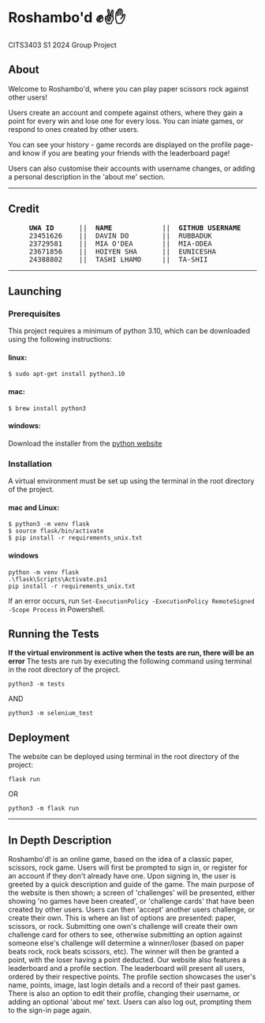 # Roshambo'd ✊✌️✋
CITS3403 S1 2024 Group Project

## About
Welcome to Roshambo'd, where you can play paper scissors rock against other users! 

Users create an account and compete against others, where they gain a point for every win and lose one for every loss. 
You can iniate games, or respond to ones created by other users.

You can see your history - game records are displayed on the profile page- and know if you are beating your friends with 
the leaderboard page! 

Users can also customise their accounts with username changes, or adding a personal description in the 'about me' section.

---
## Credit
<pre>
     <b>UWA ID</b>      ||  <b>NAME</b>            ||  <b>GITHUB USERNAME</b>  
     23451626    ||  DAVIN DO        ||  RUBBADUK
     23729581    ||  MIA O'DEA       ||  MIA-ODEA
     23671856    ||  HOIYEN SHA      ||  EUNICESHA
     24388802    ||  TASHI LHAMO     ||  TA-SHII
</pre>
---
## Launching
### Prerequisites
[//]: # (Should check what version of python is actually needed)
This project requires a minimum of python 3.10, which can be downloaded using the following instructions:
#### linux:
```
$ sudo apt-get install python3.10
```
#### mac:
```
$ brew install python3
```
#### windows:
Download the installer from the [python website](https://www.python.org/downloads/windows/)

### Installation
A virtual environment must be set up using the terminal in the root directory of the project.
#### mac and Linux:
```
$ python3 -m venv flask
$ source flask/bin/activate
$ pip install -r requirements_unix.txt
```
#### windows
```
python -m venv flask
.\flask\Scripts\Activate.ps1
pip install -r requirements_unix.txt
```
If an error occurs, run `Set-ExecutionPolicy -ExecutionPolicy RemoteSigned -Scope Process` in Powershell.

## Running the Tests
**If the virtual environment is active when the tests are run, there will be an error**
The tests are run by executing the following command using terminal in the root directory of the project.
```
python3 -m tests
```
AND
```
python3 -m selenium_test
```
[//]: # (or whatever the selenium test is actually called)

## Deployment
The website can be deployed using terminal in the root directory of the project:
```
flask run
```
OR
```
python3 -m flask run
```
---
## In Depth Description
Roshambo'd! is an online game, based on the idea of a classic paper, scissors,
rock game. Users will first be prompted to sign in, or register for an account
if they don't already have one.
Upon signing in, the user is greeted by a quick description and guide of the game. The main purpose of the website is then shown; a screen of 'challenges' will be presented, either showing 'no games have been created', or 'challenge cards' that have been created by other users. Users can then 'accept' another users challenge, or create their own.
This is where an list of options are presented: paper, scissors, or rock. Submitting one own's challenge will create their own challenge card for others to see, otherwise submitting an option against someone else's challenge will determine a winner/loser (based on paper beats rock, rock beats scissors, etc).
The winner will then be granted a point, with the loser having a point deducted.
Our website also features a leaderboard and a profile section. The leaderboard will present all users, ordered by their respective points.
The profile section showcases the user's name, points, image, last login details and a record of their past games. There is also an option to edit their profile, changing their username, or adding an optional 'about me' text.
Users can also log out, prompting them to the sign-in page again.

